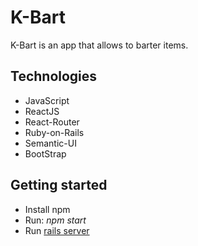 # K-Bart
K-Bart is an app that allows to barter items.

## Technologies
- JavaScript
- ReactJS
- React-Router
- Ruby-on-Rails
- Semantic-UI
- BootStrap

## Getting started
 - Install npm 
 - Run: *npm start*
 - Run [rails server](https://github.com/scypher6/K-Bart)
